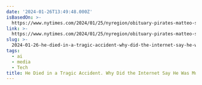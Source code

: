 ```yaml
---
date: '2024-01-26T13:49:48.000Z'
isBasedOn: >-
  https://www.nytimes.com/2024/01/25/nyregion/obituary-pirates-matteo-sachman.html
link: >-
  https://www.nytimes.com/2024/01/25/nyregion/obituary-pirates-matteo-sachman.html
slug: >-
  2024-01-26-he-died-in-a-tragic-accident-why-did-the-internet-say-he-was-murdered-t
tags:
  - ai
  - media
  - Tech
title: He Died in a Tragic Accident. Why Did the Internet Say He Was Murdered? - T
---
```


